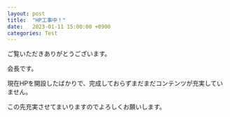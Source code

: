 ```yaml
---
layout: post
title:  "HP工事中！"
date:   2023-01-11 15:00:00 +0900
categories: Test
---
```


ご覧いただきありがとうございます。

会長です。

現在HPを開設したばかりで、完成しておらずまだまだコンテンツが充実していません。

この先充実させてまいりますのでよろしくお願いします。

